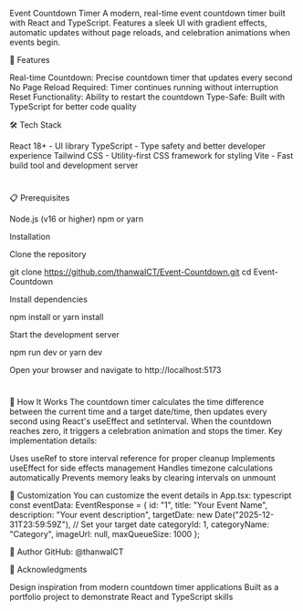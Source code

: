 Event Countdown Timer
A modern, real-time event countdown timer built with React and TypeScript. Features a sleek UI with gradient effects, automatic updates without page reloads, and celebration animations when events begin.

🚀 Features

Real-time Countdown: Precise countdown timer that updates every second
No Page Reload Required: Timer continues running without interruption
Reset Functionality: Ability to restart the countdown
Type-Safe: Built with TypeScript for better code quality

🛠️ Tech Stack

React 18+ - UI library
TypeScript - Type safety and better developer experience
Tailwind CSS - Utility-first CSS framework for styling
Vite - Fast build tool and development server

#
📋 Prerequisites

Node.js (v16 or higher)
npm or yarn

Installation

Clone the repository

git clone https://github.com/thanwaICT/Event-Countdown.git
cd Event-Countdown

Install dependencies

npm install
or
yarn install

Start the development server

npm run dev
or
yarn dev

Open your browser and navigate to http://localhost:5173

#
🎯 How It Works
The countdown timer calculates the time difference between the current time and a target date/time, then updates every second using React's useEffect and setInterval. When the countdown reaches zero, it triggers a celebration animation and stops the timer.
Key implementation details:

Uses useRef to store interval reference for proper cleanup
Implements useEffect for side effects management
Handles timezone calculations automatically
Prevents memory leaks by clearing intervals on unmount

🎨 Customization
You can customize the event details in App.tsx:
typescript
const eventData: EventResponse = {
id: "1",
title: "Your Event Name",
description: "Your event description",
targetDate: new Date("2025-12-31T23:59:59Z"), // Set your target date
categoryId: 1,
categoryName: "Category",
imageUrl: null,
maxQueueSize: 1000
};

👤 Author
GitHub: @thanwaICT

🙏 Acknowledgments

Design inspiration from modern countdown timer applications
Built as a portfolio project to demonstrate React and TypeScript skills
